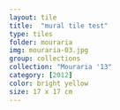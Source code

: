 ```yaml
---
layout: tile
title:  "mural tile test"
type: tiles
folder: mouraria
img: mouraria-03.jpg
group: collections
collection: "Mouraria '13"
category: [2012]
color: bright yellow 
size: 17 x 17 cm
---
```




